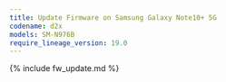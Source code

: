 ```yaml
---
title: Update Firmware on Samsung Galaxy Note10+ 5G
codename: d2x
models: SM-N976B
require_lineage_version: 19.0
---
```


{% include fw_update.md %}
